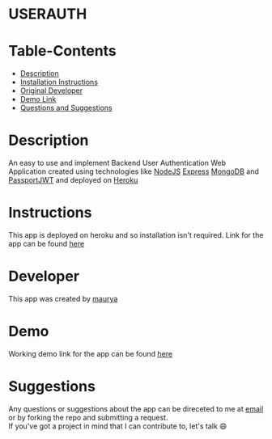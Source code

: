 # USERAUTH

# Table-Contents
- [Description](#Description)
- [Installation Instructions](#Instructions)
- [Original Developer](#Developer)
- [Demo Link](#Demo)
- [Questions and Suggestions](#Questions)

# Description
An easy to use and implement Backend User Authentication Web Application created using technologies like [NodeJS](https://nodejs.org/en/) [Express](https://expressjs.com/) [MongoDB](https://www.mongodb.com/) and [PassportJWT](http://www.passportjs.org/packages/passport-jwt/) and deployed on [Heroku](https://devcenter.heroku.com/)

# Instructions
This app is deployed on heroku and so installation isn't required. Link for the app can be found [here](https://my-userauth.herokuapp.com/)

# Developer
This app was created by [maurya](https://github.com/maurya512)

# Demo
Working demo link for the app can be found [here](https://drive.google.com/file/d/16Xsfv0Ksy2m9ZakNfqQZjsZ0sswafDLG/view)

# Suggestions
Any questions or suggestions about the app can be direceted to me at [email](patelmaurya0512@gmail.com) or by forking the repo and submitting a request. 
<br>
If you've got a project in mind that I can contribute to, let's talk 😄

